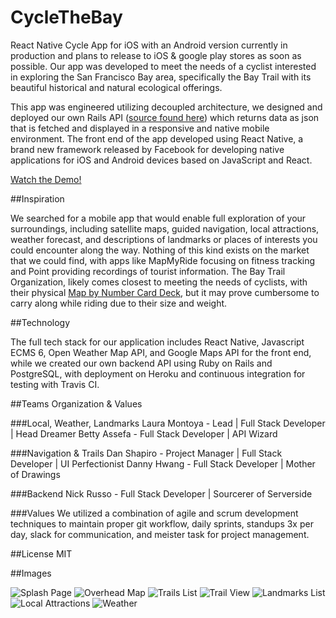 # CycleTheBay
React Native Cycle App for iOS with an Android version currently in production and plans to release to iOS & google play stores as soon as possible. Our app was developed to meet the needs of a cyclist interested in exploring the San Francisco Bay area, specifically the Bay Trail with its beautiful historical and natural ecological offerings.

This app was engineered utilizing decoupled architecture, we designed and deployed our own Rails API ([source found here](https://github.com/psiclops/cycle-api)) which returns data as json that is fetched and displayed in a responsive and native mobile environment. The front end of the app developed using React Native, a brand new framework released by Facebook for developing native applications for iOS and Android devices based on JavaScript and React.  

[Watch the Demo!](https://youtu.be/OI2wkQTdCrg)

##Inspiration

We searched for a mobile app that would enable full exploration of your surroundings, including satellite maps, guided navigation, local attractions, weather forecast, and descriptions of landmarks or places of interests you could encounter along the way. Nothing of this kind exists on the market that we could find, with apps like MapMyRide focusing on fitness tracking and Point providing recordings of tourist information. The Bay Trail Organization, likely comes closest to meeting the needs of cyclists, with their physical [Map by Number Card Deck](http://baytrail.org/get-on-the-trail/map-by-number/), but it may prove cumbersome to carry along while riding due to their size and weight.


##Technology

The full tech stack for our application includes React Native, Javascript ECMS 6, Open Weather Map API, and Google Maps API for the front end, while we created our own backend API using Ruby on Rails and PostgreSQL, with deployment on Heroku and continuous integration for testing with Travis CI. 

##Teams Organization & Values

###Local, Weather, Landmarks
Laura Montoya - Lead | Full Stack Developer | Head Dreamer 
Betty Assefa - Full Stack Developer | API Wizard

###Navigation & Trails
Dan Shapiro - Project Manager | Full Stack Developer | UI Perfectionist
Danny Hwang - Full Stack Developer | Mother of Drawings

###Backend
Nick Russo - Full Stack Developer | Sourcerer of Serverside

###Values
We utilized a combination of agile and scrum development techniques to maintain proper git workflow, daily sprints, standups 3x per day, slack for communication, and meister task for project management.

##License
MIT

##Images

![Splash Page](/imgs/splash.png) ![Overhead Map](/imgs/overhead-map.png) ![Trails List](/imgs/trails-list.png)
![Trail View](/imgs/trail-view.png) ![Landmarks List](/imgs/landmarks-list.png) ![Local Attractions](/imgs/local.png)
![Weather](/imgs/weather.png)


